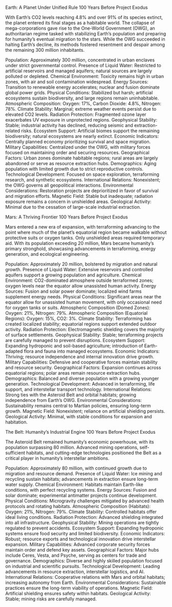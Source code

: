 Earth: A Planet Under Unified Rule
100 Years Before Project Exodus

With Earth’s CO2 levels reaching 4.8% and over 91% of its species extinct, the planet entered its final stages as a habitable world. The collapse of mega-corporations gave rise to the One-World Government (OWG), an authoritarian regime tasked with stabilizing Earth’s population and preparing for humanity’s eventual migration to the stars. While the OWG succeeded in halting Earth’s decline, its methods fostered resentment and despair among the remaining 300 million inhabitants.

Population: Approximately 300 million, concentrated in urban enclaves under strict governmental control.
Presence of Liquid Water: Restricted to artificial reservoirs and managed aquifers; natural sources are largely polluted or depleted.
Chemical Environment: Toxicity remains high in urban zones, with air and soil contamination widespread.
Energy Sources: Transition to renewable energy accelerates; nuclear and fusion dominate global power grids.
Physical Conditions: Stabilized but harsh; artificial ecosystems sustain biodiversity, and large regions remain uninhabitable.
Atmospheric Composition: Oxygen: 17%, Carbon Dioxide: 4.8%, Nitrogen: 78%.
Climate Stability: Marginal; extreme weather events persist due to elevated CO2 levels.
Radiation Protection: Fragmented ozone layer exacerbates UV exposure in unprotected regions.
Geophysical Stability: Stable; industrial activity has declined, reducing seismic and extraction-related risks.
Ecosystem Support: Artificial biomes support the remaining biodiversity; natural ecosystems are nearly extinct.
Economic Indicators: Centrally planned economy prioritizing survival and space migration.
Military Capabilities: Centralized under the OWG, with military forces focused on maintaining order and securing resources.
Geographical Factors: Urban zones dominate habitable regions; rural areas are largely abandoned or serve as resource extraction hubs.
Demographics: Aging population with limited growth due to strict reproductive controls.
Technological Development: Focused on space exploration, terraforming research, and synthetic ecosystems.
International Relations: Nonexistent; the OWG governs all geopolitical interactions.
Environmental Considerations: Restoration projects are deprioritized in favor of survival and migration efforts.
Magnetic Field: Stable but inadequate; radiation exposure remains a concern in unshielded areas.
Geological Activity: Minimal due to the cessation of large-scale industrial extraction.

Mars: A Thriving Frontier
100 Years Before Project Exodus

Mars entered a new era of expansion, with terraforming advancing to the point where much of the planet’s equatorial region became walkable without protective suits or oxygen tanks. Only unshielded areas required temporary aid. With its population exceeding 20 million, Mars became humanity’s primary stronghold, showcasing advancements in terraforming, energy generation, and ecological engineering.

Population: Approximately 20 million, bolstered by migration and natural growth.
Presence of Liquid Water: Extensive reservoirs and controlled aquifers support a growing population and agriculture.
Chemical Environment: CO2-dominated atmosphere outside terraformed zones; oxygen levels near the equator allow unassisted human activity.
Energy Sources: Fusion and solar power dominate; localized wind farms supplement energy needs.
Physical Conditions: Significant areas near the equator allow for unassisted human movement, with only occasional need for oxygen tanks or suits.
Atmospheric Composition (Domed Zones): Oxygen: 21%, Nitrogen: 79%.
Atmospheric Composition (Equatorial Regions): Oxygen: 15%, CO2: 3%.
Climate Stability: Terraforming has created localized stability; equatorial regions support extended outdoor activity.
Radiation Protection: Electromagnetic shielding covers the majority of surface settlements.
Geophysical Stability: Stable; terraforming projects are carefully managed to prevent disruptions.
Ecosystem Support: Expanding hydroponic and soil-based agriculture; introduction of Earth-adapted flora and fauna into managed ecosystems.
Economic Indicators: Thriving; resource independence and internal innovation drive growth.
Military Capabilities: Defensive and cooperative forces maintain stability and resource security.
Geographical Factors: Expansion continues across equatorial regions; polar areas remain resource extraction hubs.
Demographics: Balanced and diverse population with a growing younger generation.
Technological Development: Advanced in terraforming, life support, and interstellar transport technology.
International Relations: Strong ties with the Asteroid Belt and orbital habitats; growing independence from Earth’s OWG.
Environmental Considerations: Sustainability remains central to Martian policies, ensuring long-term growth.
Magnetic Field: Nonexistent; reliance on artificial shielding persists.
Geological Activity: Minimal, with stable conditions for expansion and habitation.

The Belt: Humanity’s Industrial Engine
100 Years Before Project Exodus

The Asteroid Belt remained humanity’s economic powerhouse, with its population surpassing 80 million. Advanced mining operations, self-sufficient habitats, and cutting-edge technologies positioned the Belt as a critical player in humanity’s interstellar ambitions.

Population: Approximately 80 million, with continued growth due to migration and resource demand.
Presence of Liquid Water: Ice mining and recycling sustain habitats; advancements in extraction ensure long-term water supply.
Chemical Environment: Habitats maintain Earth-like conditions, with perfect recycling systems.
Energy Sources: Fusion and solar dominate; experimental antimatter projects continue development.
Physical Conditions: Microgravity challenges mitigated by advanced health protocols and rotating habitats.
Atmospheric Composition (Habitats): Oxygen: 21%, Nitrogen: 79%.
Climate Stability: Controlled habitats offer ideal living conditions.
Radiation Protection: Advanced shielding integrated into all infrastructure.
Geophysical Stability: Mining operations are tightly regulated to prevent accidents.
Ecosystem Support: Expanding hydroponic systems ensure food security and limited biodiversity.
Economic Indicators: Robust; resource exports and technological innovation drive interstellar expansion.
Military Capabilities: Advanced corporate security forces maintain order and defend key assets.
Geographical Factors: Major hubs include Ceres, Vesta, and Psyche, serving as centers for trade and governance.
Demographics: Diverse and highly skilled population focused on industrial and scientific pursuits.
Technological Development: Leading advancements in resource extraction, interstellar logistics, and AI.
International Relations: Cooperative relations with Mars and orbital habitats; increasing autonomy from Earth.
Environmental Considerations: Sustainable practices ensure the long-term viability of operations.
Magnetic Field: Artificial shielding ensures safety within habitats.
Geological Activity: Stable; mining risks are carefully managed.
